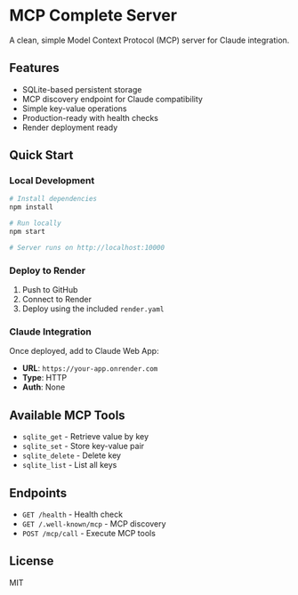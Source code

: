 # MCP Complete Server

A clean, simple Model Context Protocol (MCP) server for Claude integration.

## Features

- SQLite-based persistent storage
- MCP discovery endpoint for Claude compatibility
- Simple key-value operations
- Production-ready with health checks
- Render deployment ready

## Quick Start

### Local Development

```bash
# Install dependencies
npm install

# Run locally
npm start

# Server runs on http://localhost:10000
```

### Deploy to Render

1. Push to GitHub
2. Connect to Render
3. Deploy using the included `render.yaml`

### Claude Integration

Once deployed, add to Claude Web App:
- **URL**: `https://your-app.onrender.com`
- **Type**: HTTP
- **Auth**: None

## Available MCP Tools

- `sqlite_get` - Retrieve value by key
- `sqlite_set` - Store key-value pair
- `sqlite_delete` - Delete key
- `sqlite_list` - List all keys

## Endpoints

- `GET /health` - Health check
- `GET /.well-known/mcp` - MCP discovery
- `POST /mcp/call` - Execute MCP tools

## License

MIT